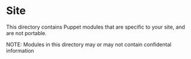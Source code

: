 # Site #

This directory contains Puppet modules that are specific to your site,
and are not portable. 

NOTE: Modules in this directory may or may not contain confidental
information
